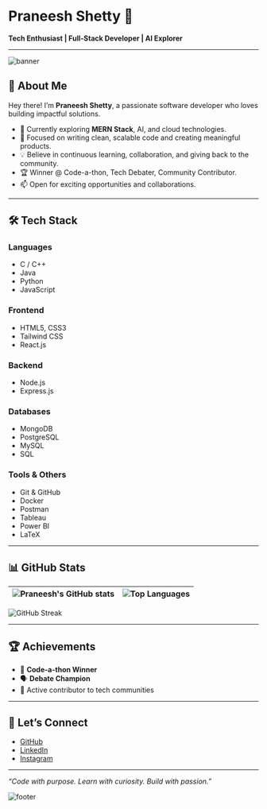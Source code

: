 <!-- README.md -->

# Praneesh Shetty 🚀

**Tech Enthusiast | Full-Stack Developer | AI Explorer**

---

![banner](https://capsule-render.vercel.app/api?type=waving&color=F70000&height=200&text=Welcome%20to%20My%20GitHub&fontAlign=50&fontColor=FFFFFF&fontSize=40)

## 👋 About Me

Hey there! I’m **Praneesh Shetty**, a passionate software developer who loves building impactful solutions.  

- 🔭 Currently exploring **MERN Stack**, AI, and cloud technologies.
- 🎯 Focused on writing clean, scalable code and creating meaningful products.
- 💡 Believe in continuous learning, collaboration, and giving back to the community.
- 🏆 Winner @ Code-a-thon, Tech Debater, Community Contributor.
- 📫 Open for exciting opportunities and collaborations.

---

## 🛠 Tech Stack

### Languages

- C / C++
- Java
- Python
- JavaScript

### Frontend

- HTML5, CSS3
- Tailwind CSS
- React.js

### Backend

- Node.js
- Express.js

### Databases

- MongoDB
- PostgreSQL
- MySQL
- SQL

### Tools & Others

- Git & GitHub
- Docker
- Postman
- Tableau
- Power BI
- LaTeX

---

## 📊 GitHub Stats

| ![Praneesh's GitHub stats](https://github-readme-stats-sigma-five.vercel.app/api?username=PraneeshShetty&show_icons=true&theme=radical&hide_border=true) | ![Top Languages](https://github-readme-stats-sigma-five.vercel.app/api/top-langs/?username=PraneeshShetty&layout=compact&theme=radical&hide_border=true) |
| --- | --- |

![GitHub Streak](https://github-readme-streak-stats.herokuapp.com?user=PraneeshShetty&theme=radical&hide_border=true)

---

## 🏆 Achievements

- 🥇 **Code-a-thon Winner**
- 🗣 **Debate Champion**
- 👥 Active contributor to tech communities

---

## 🔗 Let’s Connect

- [GitHub](https://github.com/PraneeshShetty)
- [LinkedIn](https://www.linkedin.com/in/praneesh-shetty)
- [Instagram](https://www.instagram.com/your-instagram-profile)

---

*“Code with purpose. Learn with curiosity. Build with passion.”*

![footer](https://capsule-render.vercel.app/api?type=waving&color=F70000&height=120&section=footer)

